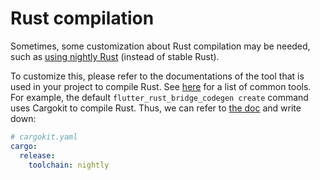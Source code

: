 # Rust compilation

Sometimes, some customization about Rust compilation may be needed,
such as [using nightly Rust](https://github.com/fzyzcjy/flutter_rust_bridge/issues/1862) (instead of stable Rust).

To customize this, please refer to the documentations of the tool that is used in your project to compile Rust.
See [here](../../manual/integrate/overview) for a list of common tools.
For example, the default `flutter_rust_bridge_codegen create` command uses Cargokit to compile Rust.
Thus, we can refer
to [the doc](https://github.com/irondash/cargokit/blob/main/docs/architecture.md#configuring-cargokit) and write down:

```yaml
# cargokit.yaml
cargo:
  release:
    toolchain: nightly
```

